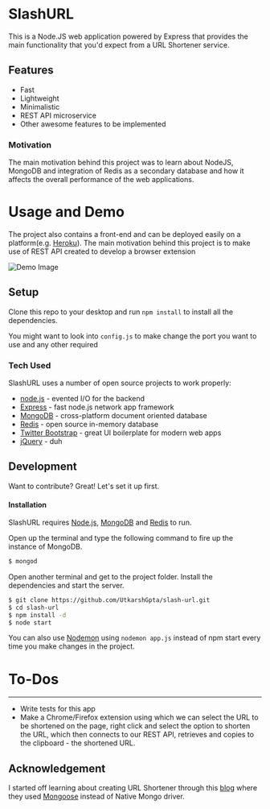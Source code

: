 # SlashURL

This is a Node.JS web application powered by Express that provides the main functionality that you'd expect from a URL Shortener service.

## Features
  - Fast
  - Lightweight
  - Minimalistic
  - REST API microservice
  - Other awesome features to be implemented

### Motivation
The main motivation behind this project was to learn about NodeJS, MongoDB and integration of Redis as a secondary database and how it affects the overall performance of the web applications.

# Usage and Demo

The project also contains a front-end and can be deployed easily on a platform(e.g. [Heroku](https://www.heroku.com/)). The main motivation behind this project is to make use of REST API created to develop a browser extension

![Demo Image](https://i.imgur.com/Ejhbmlg.png)

## Setup
Clone this repo to your desktop and run `npm install` to install all the dependencies.

You might want to look into `config.js` to make change the port you want to use and any other required

### Tech Used

SlashURL uses a number of open source projects to work properly:

* [node.js] - evented I/O for the backend
* [Express] - fast node.js network app framework
* [MongoDB] - cross-platform document oriented database
* [Redis] - open source in-memory database
* [Twitter Bootstrap] - great UI boilerplate for modern web apps
* [jQuery] - duh

## Development

Want to contribute? Great! Let's set it up first.
#### Installation

SlashURL requires [Node.js](https://nodejs.org/), [MongoDB](https://www.mongodb.com/) and [Redis](https://redis.io/) to run.

Open up the terminal and type the following command to fire up the instance of MongoDB.

```sh
$ mongod
```

Open another terminal and get to the project folder.
Install the dependencies and start the server.

```sh
$ git clone https://github.com/UtkarshGpta/slash-url.git
$ cd slash-url
$ npm install -d
$ node start
```
You can also use [Nodemon](https://nodemon.io/) using ```nodemon app.js``` instead of npm start every time you make changes in the project.

# To-Dos
---
 - Write tests for this app
 - Make a Chrome/Firefox extension using which we can select the URL to be shortened on the page, right click and select the option to shorten the URL, which then connects to our REST API, retrieves and copies to the clipboard - the shortened URL.

## Acknowledgement
I started off learning about creating URL Shortener through this [blog](https://coligo.io/create-url-shortener-with-node-express-mongo/) where they used [Mongoose](https://mongoosejs.com/) instead of Native Mongo driver. 

[//]: # (These are reference links used in the body of this note and get stripped out when the markdown processor does its job. There is no need to format nicely because it shouldn't be seen. Thanks SO - http://stackoverflow.com/questions/4823468/store-comments-in-markdown-syntax)

   [node.js]: <http://nodejs.org>
   [MongoDB]: <https://www.mongodb.com/>
   [Redis]: <https://redis.io/>
   [Twitter Bootstrap]: <http://twitter.github.com/bootstrap/>
   [jQuery]: <http://jquery.com>
   [express]: <http://expressjs.com>
